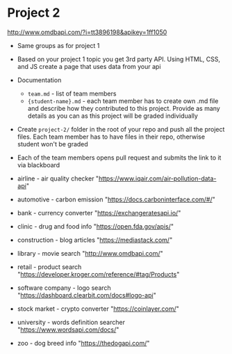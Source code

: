 # Project 2
http://www.omdbapi.com/?i=tt3896198&apikey=1ff1050
- Same groups as for project 1
- Based on your project 1 topic you get 3rd party API. Using HTML, CSS, and JS create a page that uses data from your api
- Documentation
  - `team.md` - list of team members
  - `{student-name}.md` - each team member has to create own .md file and describe how they contributed to this project. Provide as many details as you can as this project will be graded individually
- Create `project-2/` folder in the root of your repo and push all the project files. Each team member has to have files in their repo, otherwise student won't be graded
- Each of the team members opens pull request and submits the link to it via blackboard

- airline - air quality checker "https://www.iqair.com/air-pollution-data-api"
- automotive - carbon emission "https://docs.carboninterface.com/#/"
- bank - currency converter "https://exchangeratesapi.io/"
- clinic - drug and food info "https://open.fda.gov/apis/"
- construction - blog articles "https://mediastack.com/"
- library - movie search "http://www.omdbapi.com/"
- retail - product search "https://developer.kroger.com/reference/#tag/Products"
- software company - logo search "https://dashboard.clearbit.com/docs#logo-api"
- stock market - crypto converter "https://coinlayer.com/"
- university - words definition searcher "https://www.wordsapi.com/docs/"
- zoo - dog breed info "https://thedogapi.com/"
